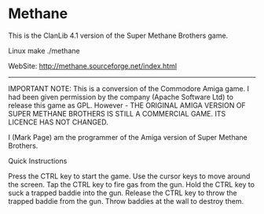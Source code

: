 # Methane
This is the ClanLib 4.1 version of the Super Methane Brothers game.

Linux
  make
  ./methane

WebSite:
http://methane.sourceforge.net/index.html

-------------------------------------------------------
IMPORTANT NOTE:
This is a conversion of the Commodore Amiga game.
I had been given permission by the company (Apache Software Ltd)
to release this game as GPL.
However - THE ORIGINAL AMIGA VERSION OF SUPER METHANE BROTHERS IS
STILL A COMMERCIAL GAME. ITS LICENCE HAS NOT CHANGED.

I (Mark Page) am the programmer of the Amiga version of
Super Methane Brothers.


Quick Instructions


Press the CTRL key to start the game.
Use the cursor keys to move around the screen.
Tap the CTRL key to fire gas from the gun.
Hold the CTRL key to suck a trapped baddie into the gun.
Release the CTRL key to throw the trapped baddie from the gun.
Throw baddies at the wall to destroy them.

